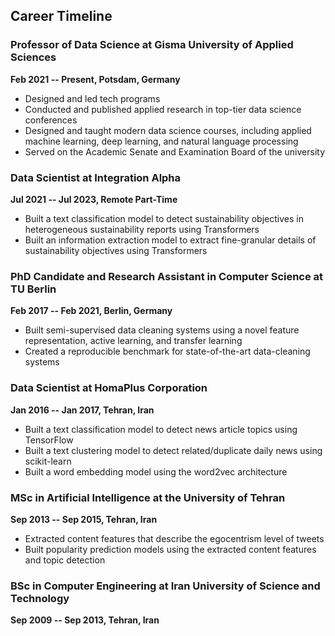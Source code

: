 ## Career Timeline

### Professor of Data Science at Gisma University of Applied Sciences
**Feb 2021 -- Present, Potsdam, Germany**

- Designed and led tech programs
- Conducted and published applied research in top-tier data science conferences
- Designed and taught modern data science courses, including applied machine learning, deep learning, and natural language processing
- Served on the Academic Senate and Examination Board of the university

### Data Scientist at Integration Alpha
**Jul 2021 -- Jul 2023, Remote Part-Time**

- Built a text classification model to detect sustainability objectives in heterogeneous sustainability reports using Transformers
- Built an information extraction model to extract fine-granular details of sustainability objectives using Transformers

### PhD Candidate and Research Assistant in Computer Science at TU Berlin
**Feb 2017 -- Feb 2021, Berlin, Germany**

- Built semi-supervised data cleaning systems using a novel feature representation, active learning, and transfer learning
- Created a reproducible benchmark for state-of-the-art data-cleaning systems

### Data Scientist at HomaPlus Corporation
**Jan 2016 -- Jan 2017, Tehran, Iran**

- Built a text classification model to detect news article topics using TensorFlow
- Built a text clustering model to detect related/duplicate daily news using scikit-learn
- Built a word embedding model using the word2vec architecture

### MSc in Artificial Intelligence at the University of Tehran
**Sep 2013 -- Sep 2015, Tehran, Iran**

- Extracted content features that describe the egocentrism level of tweets
- Built popularity prediction models using the extracted content features and topic detection

### BSc in Computer Engineering at Iran University of Science and Technology
**Sep 2009 -- Sep 2013, Tehran, Iran**
